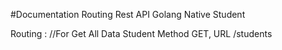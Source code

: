 #Documentation
Routing Rest API Golang Native Student

Routing :
//For Get All Data Student
Method GET, URL /students
